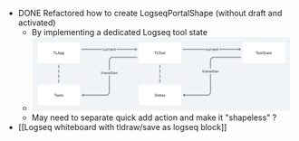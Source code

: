 - DONE Refactored how to create LogseqPortalShape (without draft and activated)
	- By implementing a dedicated Logseq tool state
	- ![image.png](../assets/image_1656692930869_0.png)
	- May need to separate quick add action and make it "shapeless" ?
- [[Logseq whiteboard with tldraw/save as logseq block]]